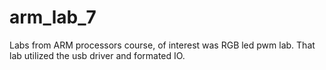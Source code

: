 # arm_lab_7

Labs from ARM processors course, of interest was RGB led pwm lab. That lab utilized the usb driver and formated IO.
